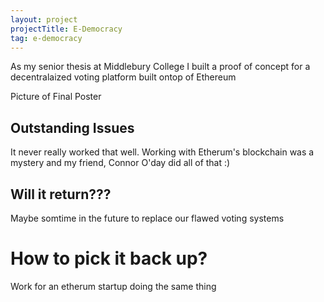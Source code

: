 ```yaml
---
layout: project
projectTitle: E-Democracy
tag: e-democracy
--- 
```


As my senior thesis at Middlebury College I built a proof of concept for a decentralaized voting platform built ontop of Ethereum

Picture of Final Poster

## Outstanding Issues
It never really worked that well. Working with Etherum's blockchain was a mystery and my friend, Connor O'day did all of that :) 

## Will it return???
Maybe somtime in the future to replace our flawed voting systems

# How to pick it back up?
Work for an etherum startup doing the same thing
